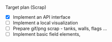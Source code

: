 Target plan (Scrap)

- [X] Implement an API interface
- [ ] Implement a local visualization
- [ ] Prepare gif/png scrap - tanks, walls, flags ...
- [ ] Implement basic field elements, 